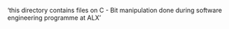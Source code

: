 ‘this directory contains files on C - Bit manipulation done during software engineering programme at ALX’
